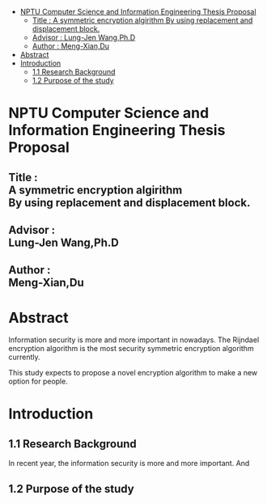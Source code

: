 - [NPTU Computer Science and Information Engineering Thesis Proposal](#nptu-computer-science-and-information-engineering-thesis-proposal)
  - [Title : A symmetric encryption algirithm  By using replacement and displacement block.](#title--a-symmetric-encryption-algirithm--by-using-replacement-and-displacement-block)
  - [Advisor : Lung-Jen Wang,Ph.D](#advisor--lung-jen-wangphd)
  - [Author : Meng-Xian,Du](#author--meng-xiandu)
- [Abstract](#abstract)
- [Introduction](#introduction)
  - [1.1 Research Background](#11-research-background)
  - [1.2 Purpose of the study](#12-purpose-of-the-study)

# NPTU Computer Science and Information Engineering Thesis Proposal 

## Title : <br>A symmetric encryption algirithm <br> By using replacement and displacement block.

## Advisor : <br>Lung-Jen Wang,Ph.D
## Author : <br>Meng-Xian,Du

# Abstract
Information security is more and more important in nowadays. The Rijndael encryption algorithm is the most security symmetric encryption algorithm currently. 

This study expects to propose a novel encryption algorithm to make a new option for people. 

# Introduction

## 1.1 Research Background
In recent year, the information security is more and more important. And 
## 1.2 Purpose of the study

